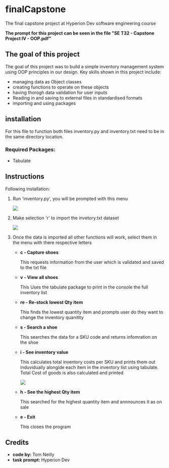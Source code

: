 # finalCapstone
<p>The final capstone project at Hyperion Dev software engineering course</p>
<p><b>The prompt for this project can be seen in the file "SE T32 - Capstone Project IV - OOP.pdf"</b></p>

<h2> The goal of this project </h2>
<p>The goal of this project was to build a simple inventory management system using OOP principles in our design. Key skills shown in this project include:</p>
<ul>
<li>managing data as Object classes</li>
<li>creating functions to operate on these objects</li>
<li>having thorogh data validation for user inputs</li>
<li>Reading in and saving to external files in standardised formats</li>
<li>importing and using packages</li>
</ul>

<h2>installation</h2>
<p>For this file to function both files inventory.py and inventory.txt need to be in the same directory location.</p> 
<h3>Required Packages:</h3>
<ul>
<li>Tabulate</li>
</ul>

<h2>Instructions</h2>
<p>Following installation:
<ol>
<li>Run 'inventory.py', you will be prompted with this menu</li>
<p>
    <img src="https://user-images.githubusercontent.com/119878579/215807664-3155b5a3-3036-49b9-a540-2494f67fada7.jpg"  />
</p>
<li>Make selection 'r' to import the invetory.txt dataset</li>
<p>
    <img src="https://user-images.githubusercontent.com/119878579/215807161-4c622abf-182f-4826-9527-9610e85da9dc.jpg"  />
</p>
<li>Once the data is imported all other functions will work, select them in the menu with there respective letters</li>
<ul>
<li><b>c - Capture shoes</b></li>
<p>This requests information from the user which is validated and saved to the txt file</p>
<li><b>v - View all shoes</b></li>
<p>This Uses the tabulate package to print in the console the full inventory list</p>
<li><b>re - Re-stock lowest Qty item</b></li>
<p>This finds the lowest quantity item and prompts user do they want to change the inventory quanitity</p>
<li><b>s - Search a shoe</b></li>
<p>This searches the data for a SKU code and returns infomration on the shoe</p>
<li><b>i - See inventory value</b></li>
<p>This calculates total inventory costs per SKU and prints them out induvidually alongide each item in the inventory list using tabulate. Total Cost of goods is also calculated and printed</p>
<p>
    <img src="https://user-images.githubusercontent.com/119878579/215812982-a7af3d92-99fc-4fb9-9847-5aa7377dd337.jpg"  />
</p>
<li><b>h - See the highest Qty item</b></li>
<p>This searched for the highest quantity item and annnounces it as on sale</p>
<li><b>e - Exit</b></li>
<p>This closes the program</p>
</ol>

<h2>Credits</h2>
<ul>
<li><b>code by: </b>Tom Neilly</li>
<li><b>task prompt: </b>Hyperion Dev</li>
</ul>
